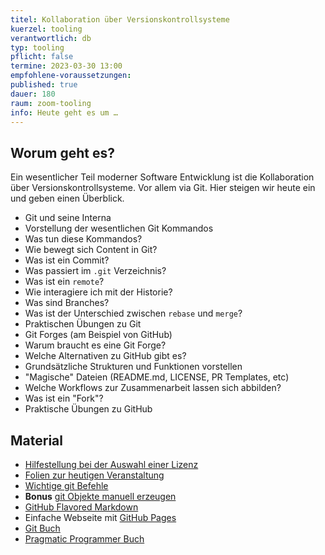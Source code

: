 ```yaml
---
titel: Kollaboration über Versionskontrollsysteme
kuerzel: tooling
verantwortlich: db
typ: tooling
pflicht: false
termine: 2023-03-30 13:00
empfohlene-voraussetzungen: 
published: true
dauer: 180
raum: zoom-tooling
info: Heute geht es um …
---
```


## Worum geht es?
Ein wesentlicher Teil moderner Software Entwicklung ist die Kollaboration über Versionskontrollsysteme. Vor allem via Git. Hier steigen wir heute ein und geben einen Überblick.

* Git und seine Interna 
* Vorstellung der wesentlichen Git Kommandos 
* Was tun diese Kommandos? 
* Wie bewegt sich Content in Git? 
* Was ist ein Commit? 
* Was passiert im `.git` Verzeichnis? 
* Was ist ein `remote`? 
* Wie interagiere ich mit der Historie? 
* Was sind Branches? 
* Was ist der Unterschied zwischen `rebase` und `merge`? 
* Praktischen Übungen zu Git 
* Git Forges (am Beispiel von GitHub) 
* Warum braucht es eine Git Forge? 
* Welche Alternativen zu GitHub gibt es? 
* Grundsätzliche Strukturen und Funktionen vorstellen 
* "Magische" Dateien (README.md, LICENSE, PR Templates, etc) 
* Welche Workflows zur Zusammenarbeit lassen sich abbilden? 
* Was ist ein "Fork"? 
* Praktische Übungen zu GitHub

## Material
- [Hilfestellung bei der Auswahl einer Lizenz](https://choosealicense.com/)
- [Folien zur heutigen Veranstaltung](https://github.com/th-koeln/mi-bachelor-webdevelopment/blob/master/material/tooling/session-2-versionskontrolle/slides-versionskontrolle.pdf)
- [Wichtige git Befehle](https://github.com/th-koeln/mi-bachelor-webdevelopment/blob/master/material/tooling/session-2-versionskontrolle/git-basics.org)
- **Bonus** [git Objekte manuell erzeugen](https://github.com/th-koeln/mi-bachelor-webdevelopment/blob/master/material/tooling/session-2-versionskontrolle/manual-git.rb)
- [GitHub Flavored Markdown](https://guides.github.com/features/mastering-markdown/#GitHub-flavored-markdown)
- Einfache Webseite mit [GitHub Pages](https://pages.github.com/)
- [Git Buch](https://git-scm.com/book/en/v2)
- [Pragmatic Programmer Buch](https://pragprog.com/book/tpp/the-pragmatic-programmer)

